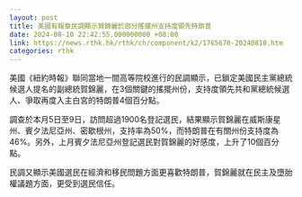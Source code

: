 ```yaml
---
layout: post
title: 美國有報章民調顯示賀錦麗於部分搖擺州支持度領先特朗普
date: 2024-08-10 22:42:55.000000000 +08:00
link: https://news.rthk.hk/rthk/ch/component/k2/1765670-20240810.htm
categories: rthk
---
```


美國《紐約時報》聯同當地一間高等院校進行的民調顯示，已鎖定美國民主黨總統候選人提名的副總統賀錦麗，在3個關鍵的搖擺州份，支持度領先共和黨總統候選人、爭取再度入主白宮的特朗普4個百分點。

調查於本月5日至9日，訪問超過1900名登記選民，結果顯示賀錦麗在威斯康星州、賓夕法尼亞州、密歇根州，支持率為50%，而特朗普在有關州份支持度為46%。另外，上月賓夕法尼亞州登記選民對賀錦麗的好感度，上升了10個百分點。

民調又顯示美國選民在經濟和移民問題方面更喜歡特朗普，賀錦麗就在民主及墮胎權議題方面，更受到選民信任。
